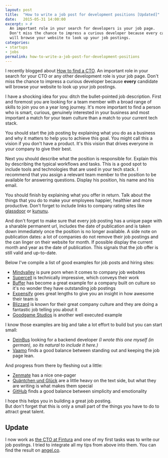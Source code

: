 ```yaml
---
layout: post
title:  "How to write a job post for development positions [Updated]"
date:   2015-05-31 14:00:00
excerpt: > #
  An important role in your search for developers is your job page. 
  Don't miss the chance to impress a curious developer because every candidate 
  will browse your website to look up your job postings.
categories:
- startups
- jobs
permalink: how-to-write-a-job-post-for-development-positions
---
```


I recently blogged about [How to find a CTO](http://blog.coderbyheart.com/how-to-find-a-cto/). An important role in your search for your CTO or any other development role is your job page. Don't miss the chance to impress a curious developer because **every** candidate will browse your website to look up your job postings.

I have a shocking idea for you: ditch the bullet-pointed job description. First and foremost you are looking for a team member with a broad range of skills to join you on a year long journey. It's more important to find a person who is smart, curious, genuinely interested in your business and most important a match for your team culture than a match to your current tech stack.

You should start the job posting by explaining what you do as a business and why it matters to help you to achieve this goal. You might call this a vision if you don't have a product. It's this vision that drives everyone in your company to give their best.

Next you should describe what the position is responsible for. Explain this by describing the typical workflows and tasks. This is a good spot to include tools and technologies that are used in your tech stack. I recommend that you assign a relevant team member to the position to be available for answering questions. Display his position, his name and his email.

You should finish by explaining what you offer in return. Talk about the things that you do to make your employees happier, healthier and more productive. Don't forget to include links to company rating sites like [glassdoor](http://glassdoor.com) or [kununu](http://www.kununu.com/).

And don't forget to make sure that every job posting has a unique page with a sharable permanent url, includes the date of publication and is taken down immediately once the position is no longer available. A side note on publication dates: a lot of companies do not remove their job postings and the can linger on their website for month. If possible display the current month and year as the date of publication. This signals that the job offer is still valid and up-to-date.

Below I've compile a list of good examples for job posts and hiring sites:

 - [Mindvalley](http://www.mindvalley.com/careers) is pure porn when it comes to company job websites
 - [Supercell](http://supercell.com/en/careers/) is technically impressive, which conveys their work
 - [Buffer](https://bufferapp.com/journey/back-end-developer) has become a great example for a company built on culture so it's no wonder they have outstanding job postings
 - [Expensify](http://we.are.expensify.com/) goes great lengths to give you an insight in how awesome their team is
 - [Blizzard](http://eu.blizzard.com/de-de/company/careers/culture.html) is known for their great company culture and they are doing a fantastic job telling you about it
 - [Goodgame Studios](http://www.goodgamestudios.com/de/karriere/karriere-bei-goodgame/) is another well executed example

I know those examples are big and take a lot effort to build but you can start small: 

- [DeinBus](http://mach.deinbus.de/besser/) looking for a backend developer *(I wrote this one myself (in german), so its natural to include it here.)*
- [Vaamo](http://codecraft.vaamo.de/jobs/) finds a good balance between standing out and keeping the job page lean.

And progress from there by fleshing out a little:

- [Zenmate](https://zenmate.com/jobs/) has a nice one-pager
- [Quäntchen und Glück](https://www.qundg.de/jobs/) are a little heavy on the text side, but what they are writing is what makes them special
- [GitHub](https://github.com/about/jobs) finds a good balance between simplicity and emotionality

I hope this helps you in building a great job posting.  
But don't forget that this is only a small part of the things you have to do to attract great talent.

## Update

I now work as [the CTO at Fintura](/one-month-into-my-new-job-as-the-cto-at-fintura) and one of my first tasks was to write our job postings. I tried to integrate all my tips from above into them. You can find the result on [angel.co](https://angel.co/fintura/jobs).
